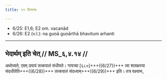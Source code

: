 ```yaml
---
title: ११ टिप्पन्यः

---
```

- 6/25: E1,6; E2 om. vacanād
- 6/26: E2 (v.l.): na guṇā guṇārthā bhavitum arhanti

____________________________________________


## भेदार्थम् इति चेत् // MS_६,४.१४ //

अथोच्यते, एवम् उपायं तत्कपालं संधीयते। गायत्र्या [६८०]+++({6/27})+++ त्वा शताक्षरया संदधीतेति+++({6/28})+++ तत्कपालं संदध्याम्+++({6/29})+++ इति। तत्र वक्ष्यामः,

